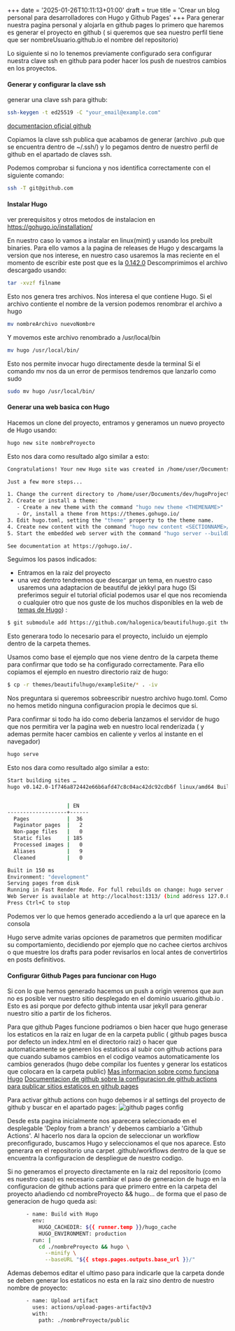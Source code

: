 +++
date = '2025-01-26T10:11:13+01:00'
draft = true
title = 'Crear un blog personal para desarrolladores con Hugo y Github Pages'
+++
Para generar nuestra pagina personal y alojarla en github pages lo primero que haremos es generar el proyecto en github ( si queremos que sea nuestro perfil tiene que ser nombreUsuario.github.io el nombre del repositorio)

Lo siguiente si no lo tenemos previamente configurado sera configurar nuestra clave ssh en github para poder hacer los push de nuestros cambios en los proyectos.


#### Generar y configurar la clave ssh 

generar una clave ssh para github:
```bash 
ssh-keygen -t ed25519 -C "your_email@example.com"
```
[documentacion oficial github](https://docs.github.com/en/enterprise-server@3.14/authentication/connecting-to-github-with-ssh/generating-a-new-ssh-key-and-adding-it-to-the-ssh-agent)

Copiamos la clave ssh publica que acabamos de generar (archivo .pub que se encuentra dentro de ~/.ssh/) y lo pegamos dentro de nuestro perfil de github en el apartado de claves ssh. 

Podemos comprobar si funciona y nos identifica correctamente con el siguiente comando:
```bash
ssh -T git@github.com
```


#### Instalar Hugo

ver prerequisitos y otros metodos de instalacion en https://gohugo.io/installation/

En nuestro caso lo vamos a instalar en linux(mint) y usando los prebuilt binaries.
Para ello vamos a la pagina de releases de Hugo y descargams la version que nos interese, en nuestro caso usaremos la mas reciente en el momento de escribir este post que es la [0.142.0](
https://github.com/gohugoio/hugo/releases/tag/v0.142.0)
Descomprimimos el archivo descargado usando:
```bash
tar -xvzf filname
```
Esto nos genera tres archivos. Nos interesa el que contiene Hugo. Si el archivo contiente el nombre de la version podemos renombrar el archivo a hugo 
```sh
mv nombreArchivo nuevoNombre
```
Y movemos este archivo renombrado a /usr/local/bin 
```sh
mv hugo /usr/local/bin/
```
Esto nos permite invocar hugo directamente desde la terminal
Si el comando mv nos da un error de permisos tendremos que lanzarlo como sudo
```sh
sudo mv hugo /usr/local/bin/
```


#### Generar una web basica con Hugo

Hacemos un clone del proyecto, entramos y generamos un nuevo proyecto de Hugo usando:

```bash
hugo new site nombreProyecto
```

Esto nos dara como resultado algo similar a esto: 
```bash
Congratulations! Your new Hugo site was created in /home/user/Documents/dev/hugoProjects/csuardev.github.io/csuardev.

Just a few more steps...

1. Change the current directory to /home/user/Documents/dev/hugoProjects/csuardev.github.io/csuardev.
2. Create or install a theme:
   - Create a new theme with the command "hugo new theme <THEMENAME>"
   - Or, install a theme from https://themes.gohugo.io/
3. Edit hugo.toml, setting the "theme" property to the theme name.
4. Create new content with the command "hugo new content <SECTIONNAME>/<FILENAME>.<FORMAT>".
5. Start the embedded web server with the command "hugo server --buildDrafts".

See documentation at https://gohugo.io/.
```
Seguimos los pasos indicados:
- Entramos en la raiz del proyecto
- una vez dentro tendremos que descargar un tema, en nuestro caso usaremos una adaptacion de beautiful de jekkyl para hugo (Si preferimos seguir el tutorial oficial podemos usar el que nos recomienda o cualquier otro que nos guste de los muchos disponibles en la web de [temas de Hugo](https://themes.gohugo.io/)) :
```bash
$ git submodule add https://github.com/halogenica/beautifulhugo.git themes/beautifulhugo
```

Esto generara todo lo necesario para el proyecto, incluido un ejemplo dentro de la carpeta themes.

Usamos como base el ejemplo que nos viene dentro de la carpeta theme para confirmar que todo se ha configurado correctamente. Para ello copiamos el ejemplo en nuestro directorio raiz de hugo:
```bash
$ cp -r themes/beautifulhugo/exampleSite/* . -iv
```
Nos preguntara si queremos sobreescribir nuestro archivo hugo.toml. Como no hemos metido ninguna configuracion propia le decimos que si.

Para confirmar si todo ha ido como deberia lanzamos el servidor de hugo que nos permitira ver la pagina web en nuestro local renderizada ( y ademas permite hacer cambios en caliente y verlos al instante en el navegador)

```bash
hugo serve
```
Esto nos dara como resultado algo similar a esto:
```bash
Start building sites … 
hugo v0.142.0-1f746a872442e66b6afd47c8c04ac42dc92cdb6f linux/amd64 BuildDate=2025-01-22T12:20:52Z VendorInfo=gohugoio


                   | EN   
-------------------+------
  Pages            |  36  
  Paginator pages  |   2  
  Non-page files   |   0  
  Static files     | 185  
  Processed images |   0  
  Aliases          |   9  
  Cleaned          |   0  

Built in 150 ms
Environment: "development"
Serving pages from disk
Running in Fast Render Mode. For full rebuilds on change: hugo server --disableFastRender
Web Server is available at http://localhost:1313/ (bind address 127.0.0.1) 
Press Ctrl+C to stop
```
Podemos ver lo que hemos generado accediendo a la url que aparece en la consola

Hugo serve admite varias opciones de parametros que permiten modificar su comportamiento, decidiendo por ejemplo que no cachee ciertos archivos o que muestre los drafts para poder revisarlos en local antes de convertirlos en posts definitivos.


#### Configurar Github Pages para funcionar con Hugo

Si con lo que hemos generado hacemos un push a origin veremos que aun no es posible ver nuestro sitio desplegado en el dominio usuario.github.io . Esto es asi porque por defecto github intenta usar jekyll para generar nuestro sitio a partir de los ficheros.

Para que github Pages funcione podriamos o bien hacer que hugo generase los estaticos en la raiz en lugar de en la carpeta public ( github pages busca por defecto un index.html en el directorio raiz) o hacer que automaticamente se generen los estaticos al subir con github actions para que cuando subamos cambios en el codigo veamos automaticamente los cambios generados (hugo debe compilar los fuentes y generar los estaticos que colocara en la carpeta public) 
[Mas informacion sobre como funciona Hugo](https://www.youtube.com/watch?v=ZFL09qhKi5I)
[Documentacion de github sobre la configuracion de github actions para publicar sitios estaticos en github pages](https://docs.github.com/en/pages/getting-started-with-github-pages/configuring-a-publishing-source-for-your-github-pages-site#publishing-with-a-custom-github-actions-workflow)

Para activar github actions con hugo debemos ir al settings del proyecto de github y buscar en el apartado pages:
![github pages config](/images/hugo-github-pages/github-config-pages.png)

Desde esta pagina inicialmente nos aparecera seleccionado en el desplegable 'Deploy from a branch' y debemos cambiarlo a 'Github Actions'. Al hacerlo nos dara la opcion de seleccionar un workflow preconfigurado, buscamos Hugo y seleccionamos el que nos aparece. Esto generara en el repositorio una carpet .github/workflows dentro de la que se encuentra la configuracion de despliegue de nuestro codigo.

Si no generamos el proyecto directamente en la raiz del repositorio (como es nuestro caso) es necesario cambiar el paso de generacion de hugo en la configuracion de github actions para que primero entre en la carpeta del proyecto añadiendo cd nombreProyecto && hugo... de forma que el paso de generacion de hugo queda asi:
```sh
      - name: Build with Hugo
        env:
          HUGO_CACHEDIR: ${{ runner.temp }}/hugo_cache
          HUGO_ENVIRONMENT: production
        run: |
          cd ./nombreProyecto && hugo \
            --minify \
            --baseURL "${{ steps.pages.outputs.base_url }}/"
```
Ademas debemos editar el ultimo paso para indicarle que la carpeta donde se deben generar los estaticos no esta en la raiz sino dentro de nuestro nombre de proyecto:
```sh
      - name: Upload artifact
        uses: actions/upload-pages-artifact@v3
        with:
          path: ./nombreProyecto/public
```
